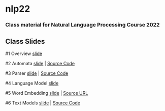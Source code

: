 # nlp22

### Class material for Natural Language Processing Course 2022

## Class Slides
#1 Overview [slide](https://info-ruc.github.io/nlp22/overview.pdf) 

#2 Automata [slide](https://info-ruc.github.io/nlp22/automata.pdf) 
| [Source Code](https://info-ruc.github.io/nlp22/auto.pl)

#3 Parser [slide](https://info-ruc.github.io/nlp22/parser.pdf) 
| [Source Code](https://info-ruc.github.io/nlp22/parser.pl)

#4 Language Model [slide](https://info-ruc.github.io/nlp22/lanmod.pdf) 

#5 Word Embedding [slide](https://info-ruc.github.io/nlp22/embedding.pdf) 
| [Source URL](https://blogs.mathworks.com/loren/2017/09/21/math-with-words-word-embeddings-with-matlab-and-text-analytics-toolbox)

#6 Text Models [slide](https://info-ruc.github.io/nlp22/textmodel.pdf) 
| [Source Code](https://info-ruc.github.io/nlp22/textmodel.zip)

